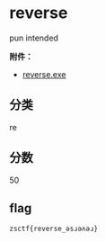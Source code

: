 # reverse

pun intended

**附件：**

- [reverse.exe](./题目/reverse.exe)

## 分类

re

## 分数

50

## flag

`zsctf{reverse_ǝsɹǝʌǝɹ}`
